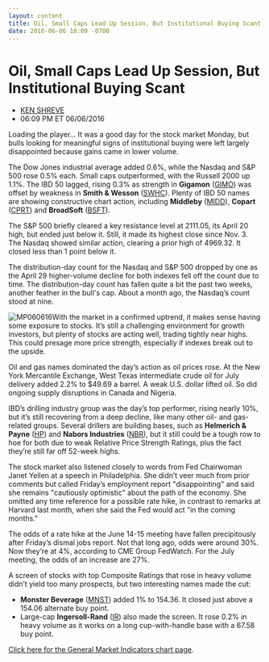```yaml
---
layout: content
title: Oil, Small Caps Lead Up Session, But Institutional Buying Scant
date: 2016-06-06 18:09 -0700
---
```



Oil, Small Caps Lead Up Session, But Institutional Buying Scant
================================================================




* [KEN SHREVE](https://www.investors.com/author/shrevek/ "Posts by KEN SHREVE")
* 06:09 PM ET 06/06/2016




Loading the player...
It was a good day for the stock market Monday, but bulls looking for meaningful signs of institutional buying were left largely disappointed because gains came in lower volume.


The Dow Jones industrial average added 0.6%, while the Nasdaq and S&P 500 rose 0.5% each. Small caps outperformed, with the Russell 2000 up 1.1%. The IBD 50 lagged, rising 0.3% as strength in **Gigamon** ([GIMO](https://research.investors.com/quote.aspx?symbol=GIMO)) was offset by weakness in **Smith & Wesson** ([SWHC](https://research.investors.com/quote.aspx?symbol=SWHC)). Plenty of IBD 50 names are showing constructive chart action, including **Middleby** ([MIDD](https://research.investors.com/quote.aspx?symbol=MIDD)), **Copart** ([CPRT](https://research.investors.com/quote.aspx?symbol=CPRT)) and **BroadSoft** ([BSFT](https://research.investors.com/quote.aspx?symbol=BSFT)).


The S&P 500 briefly cleared a key resistance level at 2111.05, its April 20 high, but ended just below it. Still, it made its highest close since Nov. 3. The Nasdaq showed similar action, clearing a prior high of 4969.32. It closed less than 1 point below it.


The distribution-day count for the Nasdaq and S&P 500 dropped by one as the April 29 higher-volume decline for both indexes fell off the count due to time. The distribution-day count has fallen quite a bit the past two weeks, another feather in the bull's cap. About a month ago, the Nasdaq’s count stood at nine.


![MP060616](https://www.investors.com/wp-content/uploads/2016/06/MP060616-169x300.jpg)With the market in a confirmed uptrend, it makes sense having some exposure to stocks. It’s still a challenging environment for growth investors, but plenty of stocks are acting well, trading tightly near highs. This could presage more price strength, especially if indexes break out to the upside.


Oil and gas names dominated the day’s action as oil prices rose. At the New York Mercantile Exchange, West Texas intermediate crude oil for July delivery added 2.2% to $49.69 a barrel. A weak U.S. dollar lifted oil. So did ongoing supply disruptions in Canada and Nigeria.


IBD’s drilling industry group was the day’s top performer, rising nearly 10%, but it’s still recovering from a deep decline, like many other oil- and gas-related groups. Several drillers are building bases, such as **Helmerich & Payne** ([HP](https://research.investors.com/quote.aspx?symbol=HP)) and **Nabors Industries** ([NBR](https://research.investors.com/quote.aspx?symbol=NBR)), but it still could be a tough row to hoe for both due to weak Relative Price Strength Ratings, plus the fact they’re still far off 52-week highs.


The stock market also listened closely to words from Fed Chairwoman Janet Yellen at a speech in Philadelphia. She didn’t veer much from prior comments but called Friday’s employment report "disappointing" and said she remains "cautiously optimistic" about the path of the economy. She omitted any time reference for a possible rate hike, in contrast to remarks at Harvard last month, when she said the Fed would act "in the coming months."


The odds of a rate hike at the June 14-15 meeting have fallen precipitously after Friday’s dismal jobs report. Not that long ago, odds were around 30%. Now they’re at 4%, according to CME Group FedWatch. For the July meeting, the odds of an increase are 27%.


A screen of stocks with top Composite Ratings that rose in heavy volume didn’t yield too many prospects, but two interesting names made the cut:


* **Monster Beverage** ([MNST](https://research.investors.com/quote.aspx?symbol=MNST)) added 1% to 154.36. It closed just above a 154.06 alternate buy point.
* Large-cap **Ingersoll-Rand** ([IR](https://research.investors.com/quote.aspx?symbol=IR)) also made the screen. It rose 0.2% in heavy volume as it works on a long cup-with-handle base with a 67.58 buy point.


[Click here for the General Market Indicators chart page](https://www.investors.com/wp-content/uploads/2016/06/IBD0606154343GMI.pdf).




